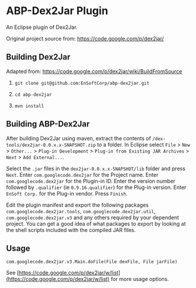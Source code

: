 # ABP-Dex2Jar Plugin
An Eclipse plugin of Dex2Jar.

Original project source from: https://code.google.com/p/dex2jar/

## Building Dex2Jar
Adapted from: https://code.google.com/p/dex2jar/wiki/BuildFromSource

1) `git clone git@github.com:EnSoftCorp/abp-dex2jar.git`

2) `cd abp-dex2jar`

3) `mvn install`

## Building ABP-Dex2Jar

After building Dex2Jar using maven, extract the contents of `/dex-tools/dex2jar-0.0.x.x-SNAPSHOT.zip` to a folder.  In Eclipse select `File` &gt; `New` &gt; `Other...` &gt; `Plug-in Development` &gt; `Plug-in from Existing JAR Archives` &gt; `Next` &gt; `Add External...`.

Select the `.jar` files in the `dex2jar-0.0.x.x-SNAPSHOT/lib` folder and press `Next`.  Enter `com.googlecode.dex2jar` for the Project name.  Enter `com.googlecode.dex2jar` for the Plugin-in ID. Enter the version number followed by `.qualifier` (ie `0.9.16.qualifier`) for the Plug-in version.  Enter `EnSoft Corp.` for the Plug-in vendor.  Press `Finish`.

Edit the plugin manifest and export the following packages `com.googlecode.dex2jar.tools`, `com.googlecode.dex2jar.util`, `com.googlecode.dex2jar.v3` and any others required by your dependent project.  You can get a good idea of what packages to export by looking at the shell scripts included with the compiled JAR files.

## Usage

`com.googlecode.dex2jar.v3.Main.doFile(File dexFile, File jarFile)`

See [https://code.google.com/p/dex2jar/w/list](https://code.google.com/p/dex2jar/w/list) for more usage options.
